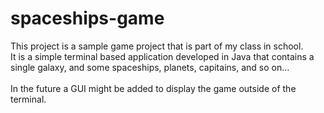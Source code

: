 # spaceships-game

This project is a sample game project that is part of my class in school.\
It is a simple terminal based application developed in Java that contains a single galaxy, and some spaceships, planets, capitains, and so on...\
\
In the future a GUI might be added to display the game outside of the terminal.